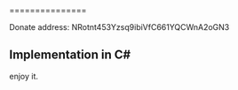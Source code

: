
===============

Donate address:
NRotnt453Yzsq9ibiVfC661YQCWnA2oGN3

Implementation in C#
----------------------------

enjoy it.
